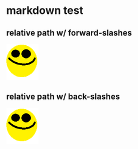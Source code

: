# markdown test

## relative path w/ forward-slashes

![smiley](readme/smiley.png)

## relative path w/ back-slashes

![smiley](readme\smiley.png)